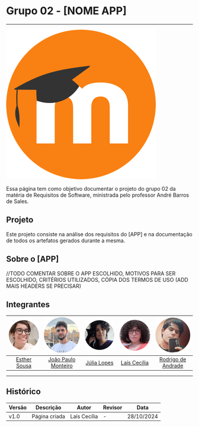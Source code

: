 # Grupo 02 - [NOME APP]
---

![LOGO APP](./img/logo.png)

Essa página tem como objetivo documentar o projeto do grupo 02 da matéria de Requisitos de Software, ministrada pelo professor André Barros de Sales.

## Projeto

Este projeto consiste na análise dos requisitos do [APP] e na documentação de todos os artefatos gerados durante a mesma.

## Sobre o [APP]

//TODO COMENTAR SOBRE O APP ESCOLHIDO, MOTIVOS PARA SER ESCOLHIDO, CRITÉRIOS UTILIZADOS, CÓPIA DOS TERMOS DE USO (ADD MAIS HEADERS SE PRECISAR)

## Integrantes
 
| ![Esther](./img/Est.png) | ![João](./img/Jp.png)| ![Júlia](./img/Jl.png) | ![Laís](./img/Lc.png) | ![Rodrigo](./img/Rod.png) |
|:-----------------------:|:-------------------:|:---------------------:|:--------------------:|:------------------------:|
| [Esther Sousa](https://github.com/EstherSousa)| [João Paulo Monteiro](https://github.com/joaombc) | [Júlia Lopes](https://github.com/WonnzDA) | [Laís Cecília](https://github.com/Laisczt) | [Rodrigo de Andrade](https://github.com/OrlandiRodrigo ) 

---

## Histórico

| Versão | Descrição     | Autor        | Revisor     | Data       |
|--------|---------------|--------------|-------------|------------|
| v1.0   | Página criada | Laís Cecília |      -      | 28/10/2024 |

